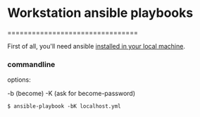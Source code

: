 # Workstation ansible playbooks
================================

First of all, you'll need ansible [installed in your local machine](https://docs.ansible.com/ansible/2.5/installation_guide/intro_installation.html "Official ansible installation guide").

### commandline

options:

-b (become)
-K (ask for become-password)

```shell
$ ansible-playbook -bK localhost.yml
```



